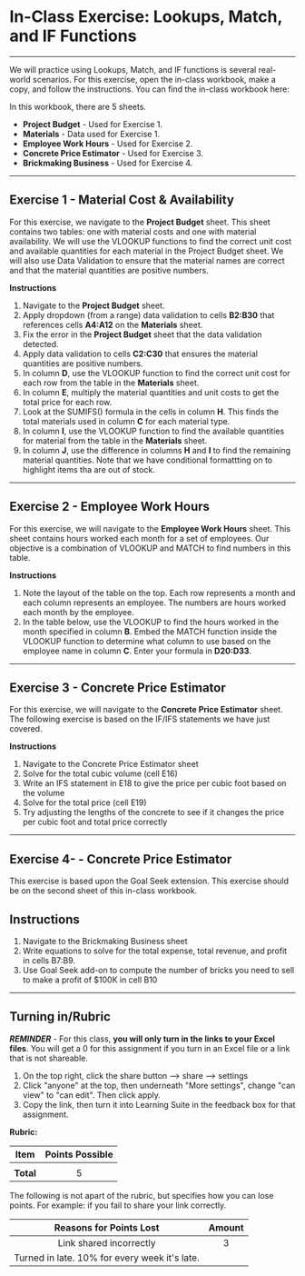 # In-Class Exercise: Lookups, Match, and IF Functions

---

We will practice using Lookups, Match, and IF functions is several real-world scenarios. For this exercise, open the in-class workbook, make a copy, and follow the instructions.
You can find the in-class workbook here:

In this workbook, there are 5 sheets.

- **Project Budget** - Used for Exercise 1. 
- **Materials** - Data used for Exercise 1.
- **Employee Work Hours** - Used for Exercise 2.
- **Concrete Price Estimator** - Used for Exercise 3.
- **Brickmaking Business** - Used for Exercise 4.

---

## Exercise 1 - Material Cost & Availability

For this exercise, we navigate to the **Project Budget** sheet. This sheet contains two tables: one with material costs and one with material availability. We will use the VLOOKUP functions to find the correct unit cost and available quantities for each material in the Project Budget sheet. We will also use Data Validation to ensure that the material names are correct and that the material quantities are positive numbers.

**Instructions**

  1. Navigate to the **Project Budget** sheet.
  2. Apply dropdown (from a range) data validation to cells **B2:B30** that references cells **A4:A12** on the **Materials** sheet.
  3. Fix the error in the **Project Budget** sheet that the data validation detected.
  4. Apply data validation to cells **C2:C30** that ensures the material quantities are positive numbers.
  5. In column **D**, use the VLOOKUP function to find the correct unit cost for each row from the table in the **Materials** sheet.
  6. In column **E**, multiply the material quantities and unit costs to get the total price for each row.
  7. Look at the SUMIFS() formula in the cells in column **H**. This finds the total materials used in column **C** for each material type.
  8. In column **I**, use the VLOOKUP function to find the available quantities for material from the table in the **Materials** sheet.
  9. In column **J**, use the difference in columns **H** and **I** to find the remaining material quantities. Note that we have conditional formattting on to highlight items tha are out of stock.

---

## Exercise 2 - Employee Work Hours

For this exercise, we will navigate to the **Employee Work Hours** sheet. This sheet contains hours worked each month for a set of employees. Our objective is a combination of VLOOKUP and MATCH to find numbers in this table.

**Instructions**

1. Note the layout of the table on the top. Each row represents a month and each column represents an employee. The numbers are hours worked each month by the employee.
2. In the table below, use the VLOOKUP to find the hours worked in the month specified in column **B**. Embed the MATCH function inside the VLOOKUP function to determine what column to use based on the employee name in column **C**. Enter your formula in **D20:D33**.

---

## Exercise 3 - Concrete Price Estimator

For this exercise, we will navigate to the **Concrete Price Estimator** sheet. The following exercise is based on the IF/IFS statements we have just covered.

**Instructions**

  1. Navigate to the Concrete Price Estimator sheet
  2. Solve for the total cubic volume (cell E16)
  3. Write an IFS statement in E18 to give the price per cubic foot based on the volume
  4. Solve for the total price (cell E19)
  5. Try adjusting the lengths of the concrete to see if it changes the price per cubic foot and total price correctly

---

## Exercise 4- - Concrete Price Estimator

This exercise is based upon the Goal Seek extension. This exercise should be on the second sheet of this in-class workbook.

## Instructions
  1. Navigate to the Brickmaking Business sheet
  2. Write equations to solve for the total expense, total revenue, and profit in cells B7:B9.
  3. Use Goal Seek add-on to compute the number of bricks you need to sell to make a profit of $100K in cell B10










---
			
## Turning in/Rubric

**_REMINDER_** - For this class, **you will only turn in the links to your Excel files**. You will get a 0 for this assignment if you turn in an Excel file or a link that is not shareable. 

1. On the top right, click the share button --> share --> settings
2. Click "anyone" at the top, then underneath "More settings", change "can view" to "can edit". Then click apply. 
3. Copy the link, then turn it into Learning Suite in the feedback box for that assignment.

**Rubric:**

|                      Item                      | Points Possible |
|:----------------------------------------------:|:---------------:|
|                                                |                 |
| <div style="text-align: right">**Total**</div> |        5        |

The following is not apart of the rubric, but specifies how you can lose points. For example: if you fail to share your link correctly.

|               **Reasons for Points Lost**                | **Amount** |  
|:--------------------------------------------------------:|:----------:|
|                 Link shared incorrectly                  |     3      |
|      Turned in late. 10% for every week it's late.       |            |
